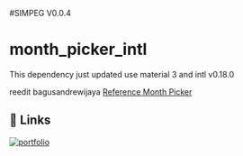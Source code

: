 #SIMPEG V0.0.4



# month_picker_intl

This dependency just updated use material 3 and intl v0.18.0

reedit bagusandrewijaya
[Reference Month Picker](https://github.com/flutter-custom-packages/flutter_month_picker)





## 🔗 Links
[![portfolio](https://img.shields.io/badge/my_portfolio-000?style=for-the-badge&logo=ko-fi&logoColor=white)](https://github.com/bagusandrewijaya)

